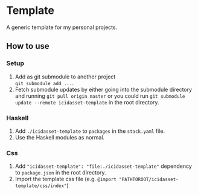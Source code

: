 # Template

A generic template for my personal projects.



## How to use

### Setup

1. Add as git submodule to another project  
   `git submodule add ...`.
2. Fetch submodule updates by either going into the submodule
   directory and running `git pull origin master` or you could run
   `git submodule update --remote icidasset-template` in the root directory.


### Haskell

1. Add `./icidasset-template` to `packages` in the `stack.yaml` file.
3. Use the Haskell modules as normal.


### Css

1. Add `"icidasset-template": "file:./icidasset-template"` dependency to `package.json` in the root directory.
2. Import the template css file (e.g. `@import "PATHTOROOT/icidasset-template/css/index"`)
